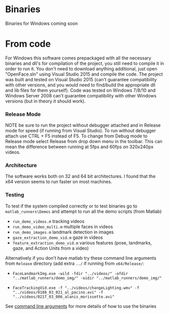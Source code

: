 # Binaries

Binaries for Windows coming soon

# From code
For Windows this software comes prepackaged with all the necessary binaries and dll's for compilation of the project, you still need to compile it in order to run it. You don't need to download anything additional, just open "OpenFace.sln" using Visual Studio 2015 and compile the code. The project was built and tested on Visual Studio 2015 (can't guarantee compatibility with other versions, and you would need to find/build the appropriate dll and lib files for them yourself). Code was tested on Windows 7/8/10 and Windows Server 2008 can't guarantee compatibility with other Windows versions (but in theory it should work). 

### Release Mode
NOTE be sure to run the project without debugger attached and in Release mode for speed (if running from Visual Studio). To run without debugger attach use CTRL + F5 instead of F5. To change from Debug mode to Release mode select Release from drop down menu in the toolbar. This can mean the difference between running at 5fps and 60fps on 320x240px videos. 

### Architecture
The software works both on 32 and 64 bit architectures. I  found that the x64 version seems to run faster on most machines.

### Testing

To test if the system compiled correctly or to test binaries go to `matlab_runners\Demos` and attempt to run all the demo scripts (from Matlab)
  - `run_demo_videos.m` tracking videos
  - `run_demo_video_multi.m` multiple faces in videos
  - `run_demo_images.m` landmark detection in images
  - `gaze_extraction_demo_vid.m` gaze in videos
  - `feature_extraction_demo_vid.m` various features (pose, landmarks, gaze, and Action Units from a video)

Alternatively if you don't have matlab try these command line arguments from `Release` directory (add extra `../` if running from `x64/Release/`:

- `FaceLandmarkImg.exe -wild -fdir "../videos/" -ofdir "../matlab_runners/demo_img/" -oidir "../matlab_runners/demo_img/"`

- `FaceTrackingVid.exe -f "../videos/changeLighting.wmv" -f "../videos/0188_03_021_al_pacino.avi" -f "../videos/0217_03_006_alanis_morissette.avi"`

See [command line arguments](https://github.com/TadasBaltrusaitis/OpenFace/wiki/Command-line-arguments) for more details of how to use the binaries